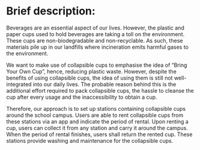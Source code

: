 # Brief description: 

Beverages are an essential aspect of our lives. However, the plastic and paper cups used to hold beverages are taking a toll on the environment. These cups are non-biodegradable and non-recyclable. As such, these materials pile up in our landfills where incineration emits harmful gases to the environment. 

We want to make use of collapsible cups to emphasise the idea of “Bring Your Own Cup”, hence, reducing plastic waste.
However, despite the benefits of using collapsible cups, the idea of using them is still not well-integrated into our daily lives. The probable reason behind this is the additional effort required to pack collapsible cups, the hassle to cleanse the cup after every usage and the inaccessibility to obtain a cup.

Therefore, our approach is to set up stations containing collapsible cups around the school campus. Users are able to rent collapsible cups from these stations via an app and indicate the period of rental. Upon renting a cup, users can collect it from any station and carry it around the campus. When the period of rental finishes, users shall return the rented cup. These stations provide washing and maintenance for the collapsible cups.
